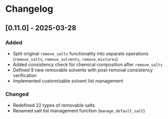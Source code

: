 # Changelog

## [0.11.0] - 2025-03-28
### Added
- Split original `remove_salts` functionality into separate operations (`remove_salts`, `remove_solvents`, `remove_mixtures`)
- Added consistency check for chemical composition after `remove_salts`
- Defined 9 new removable solvents with post-removal consistency verification
- Implemented customizable solvent list management

### Changed
- Redefined 22 types of removable salts
- Renamed salt list management function (`manage_default_salt`)